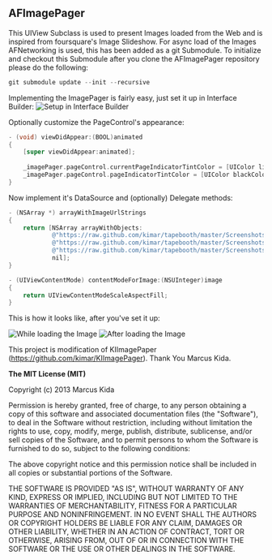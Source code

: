 ## AFImagePager

This UIView Subclass is used to present Images loaded from the Web and is inspired from foursquare's Image Slideshow. For async load of the Images AFNetworking is used, this has been added as a git Submodule. To initialize and checkout this Submodule after you clone the AFImagePager repository please do the following:

```objective-c
git submodule update --init --recursive
```

Implementing the ImagePager is fairly easy, just set it up in Interface Builder:
![Setup in Interface Builder](http://kimar.github.io/screenshots/kiimagepager/ibsetup.png)

Optionally customize the PageControl's appearance:

```objective-c
- (void) viewDidAppear:(BOOL)animated
{
    [super viewDidAppear:animated];
    
    _imagePager.pageControl.currentPageIndicatorTintColor = [UIColor lightGrayColor];
    _imagePager.pageControl.pageIndicatorTintColor = [UIColor blackColor];
}
```

Now implement it's DataSource and (optionally) Delegate methods:

```objective-c
- (NSArray *) arrayWithImageUrlStrings
{
    return [NSArray arrayWithObjects:
            @"https://raw.github.com/kimar/tapebooth/master/Screenshots/Screen1.png",
            @"https://raw.github.com/kimar/tapebooth/master/Screenshots/Screen2.png",
            @"https://raw.github.com/kimar/tapebooth/master/Screenshots/Screen3.png",
            nil];
}

- (UIViewContentMode) contentModeForImage:(NSUInteger)image
{
    return UIViewContentModeScaleAspectFill;
}
```

This is how it looks like, after you've set it up:

![While loading the Image](http://kimar.github.io/screenshots/kiimagepager/1.png)
![After loading the Image](http://kimar.github.io/screenshots/kiimagepager/2.png)

This project is modification of KIImagePaper (https://github.com/kimar/KIImagePager). Thank You Marcus Kida.

**The MIT License (MIT)**

Copyright (c) 2013 Marcus Kida

Permission is hereby granted, free of charge, to any person obtaining a copy of this software and associated documentation files (the "Software"), to deal in the Software without restriction, including without limitation the rights to use, copy, modify, merge, publish, distribute, sublicense, and/or sell copies of the Software, and to permit persons to whom the Software is furnished to do so, subject to the following conditions:

The above copyright notice and this permission notice shall be included in all copies or substantial portions of the Software.

THE SOFTWARE IS PROVIDED "AS IS", WITHOUT WARRANTY OF ANY KIND, EXPRESS OR IMPLIED, INCLUDING BUT NOT LIMITED TO THE WARRANTIES OF MERCHANTABILITY, FITNESS FOR A PARTICULAR PURPOSE AND NONINFRINGEMENT. IN NO EVENT SHALL THE AUTHORS OR COPYRIGHT HOLDERS BE LIABLE FOR ANY CLAIM, DAMAGES OR OTHER LIABILITY, WHETHER IN AN ACTION OF CONTRACT, TORT OR OTHERWISE, ARISING FROM, OUT OF OR IN CONNECTION WITH THE SOFTWARE OR THE USE OR OTHER DEALINGS IN THE SOFTWARE.